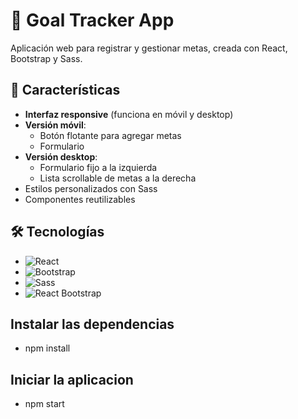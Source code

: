# 📝 Goal Tracker App
Aplicación web para registrar y gestionar metas, creada con React, Bootstrap y Sass.

## 🚀 Características

- **Interfaz responsive** (funciona en móvil y desktop)
- **Versión móvil**:
  - Botón flotante para agregar metas
  - Formulario
- **Versión desktop**:
  - Formulario fijo a la izquierda
  - Lista scrollable de metas a la derecha
- Estilos personalizados con Sass
- Componentes reutilizables

## 🛠 Tecnologías
- ![React](https://img.shields.io/badge/-React-61DAFB?logo=react&logoColor=white)
- ![Bootstrap](https://img.shields.io/badge/-Bootstrap-7952B3?logo=bootstrap&logoColor=white)
- ![Sass](https://img.shields.io/badge/-Sass-CC6699?logo=sass&logoColor=white)
- ![React Bootstrap](https://img.shields.io/badge/-React_Bootstrap-61DAFB?logo=react&logoColor=white)

##  Instalar las dependencias
-   npm install

##  Iniciar la aplicacion
-   npm start

